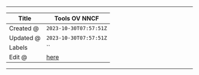 -----

| Title     | Tools OV NNCF                                         |
| --------- | ----------------------------------------------------- |
| Created @ | `2023-10-30T07:57:51Z`                                |
| Updated @ | `2023-10-30T07:57:51Z`                                |
| Labels    | \`\`                                                  |
| Edit @    | [here](https://github.com/junxnone/aiwiki/issues/451) |

-----
